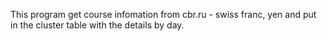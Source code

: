 This program get course infomation from cbr.ru - swiss franc, yen
and put in the cluster table with the details by day.
